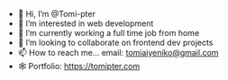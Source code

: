 - 👋 Hi, I’m @Tomi-pter
- 👀 I’m interested in web development
- 🌱 I’m currently working a full time job from home
- 💞️ I’m looking to collaborate on frontend dev projects
- 📫 How to reach me... email: tomiaiyeniko@gmail.com
- 🕸️ Portfolio: https://tomipter.com

<!---
Tomi-pter/Tomi-pter is a ✨ special ✨ repository because its `README.md` (this file) appears on your GitHub profile.
You can click the Preview link to take a look at your changes.
--->
